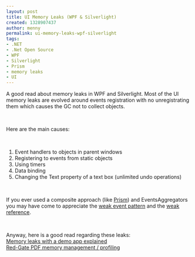 ```yaml
---
layout: post
title: UI Memory Leaks (WPF & Silverlight)
created: 1328907437
author: menny
permalink: ui-memory-leaks-wpf-silverlight
tags:
- .NET
- .Net Open Source
- WPF
- Silverlight
- Prism
- memory leaks
- UI
---
```

<p>A good read about memory leaks in WPF and Silverlight. Most of the UI memory leaks are evolved around events registration with no unregistrating them which causes the GC not to collect objects.</p>
<p>&nbsp;</p>
<p>Here are the main causes:</p>
<p>&nbsp;</p>
<ol>
    <li>Event handlers to objects in parent windows</li>
    <li>Registering to events from static objects</li>
    <li>Using timers</li>
    <li>Data binding</li>
    <li>Changing the Text property of a text box (unlimited undo operations)</li>
</ol>
<p>&nbsp;</p>
<p>If you ever used a composite approach (like <a href="http://compositewpf.codeplex.com/">Prism</a>) and EventsAggregators you may have come to appreciate the <a href="http://msdn.microsoft.com/en-us/library/aa970850.aspx">weak event pattern</a> and the <a href="http://msdn.microsoft.com/en-us/library/system.weakreference.aspx">weak reference</a>.</p>
<p>&nbsp;</p>
<p>Anyway, here is a good read regarding these leaks: <br />
<a href="http://svetoslavsavov.blogspot.com/2010/05/memory-leaks-in-wpf-applications.html">Memory leaks with a demo app explained</a><br />
<a href="http://www.red-gate.com/products/dotnet-development/ants-memory-profiler/learning-memory-management/resources/WPF-Silverlight-Pitfalls.pdf">Red-Gate PDF memory management / profiling</a></p>

